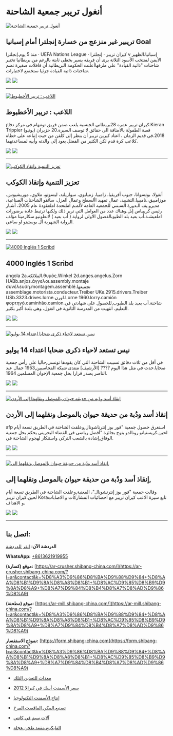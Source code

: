 # أنغول تريبر جمعية الشاحنة

<a href="https://swt.shibang-china.com/?l=ar&img&k=%D8%A3%D9%86%D8%BA%D9%88%D9%84+%D8%AA%D8%B1%D9%8A%D8%A8%D8%B1+%D8%AC%D9%85%D8%B9%D9%8A%D8%A9+%D8%A7%D9%84%D8%B4%D8%A7%D8%AD%D9%86%D8%A9" target="_blank">![أنغول تريبر جمعية الشاحنة](http://static.shibang-china.com/all-800x300/688.jpg)</a>

## تريبير غير منزعج من خسارة إنجلترا أمام إسبانيا Goal
منذ 5 يوم.إنجلترا &middot; UEFA Nations League &middot; كيران تريبر &middot; إنجلترا v إسبانيا.الظهير الأيمن لمنتخب الأسود الثلاثة يرى أن فريقه يسير بخطى ثابتة بالرغم من.بريطانيا تختبر شاحنات "ذاتية القيادة" على طرقهاأعلنت الحكومة البريطانية أن قافلات صغيرة تضم شاحنات ذاتية القيادة جزئيا ستخضع لاختبارات.


<a href="https://whatsapp.shibangsoft.com/WhatsApp.php" target="_blank" title="WhatsApp">![](http://static.shibang-china.com/icon/whatsapp.png)</a> <a href="https://swt.shibang-china.com/?l=ar&icon&k=%D8%A3%D9%86%D8%BA%D9%88%D9%84+%D8%AA%D8%B1%D9%8A%D8%A8%D8%B1+%D8%AC%D9%85%D8%B9%D9%8A%D8%A9+%D8%A7%D9%84%D8%B4%D8%A7%D8%AD%D9%86%D8%A9" target="_blank">![](http://static.shibang-china.com/icon/chat-ar.png)</a>

---

<a href="https://swt.shibang-china.com/?l=ar&img&k=%D8%A3%D9%86%D8%BA%D9%88%D9%84+%D8%AA%D8%B1%D9%8A%D8%A8%D8%B1+%D8%AC%D9%85%D8%B9%D9%8A%D8%A9+%D8%A7%D9%84%D8%B4%D8%A7%D8%AD%D9%86%D8%A9" target="_blank">![اللاعب : تريبر الأخطبوط](http://static.shibang-china.com/all-800x300/391.jpg)</a>

## اللاعب : تريبر الأخطبوط
كيران تريبر عمره 28بريطاني الجنسية يلعب ضمن فريق توتنهام في مركز دفاع.Kieran Trippier قصة الطفولة بالاضافة الى حقائق لا توصف السيرة.20 حزيران (يونيو) 2018.في قديم الزمان ، اعتاد كيرين تريبر أن ينظر إلى كلفن من حيث إتباعه على خطاه كلاعب كرة قدم لكن الكثير من الفضل يعود إلى والدته وأبيه لمساعدتهما.


<a href="https://whatsapp.shibangsoft.com/WhatsApp.php" target="_blank" title="WhatsApp">![](http://static.shibang-china.com/icon/whatsapp.png)</a> <a href="https://swt.shibang-china.com/?l=ar&icon&k=%D8%A3%D9%86%D8%BA%D9%88%D9%84+%D8%AA%D8%B1%D9%8A%D8%A8%D8%B1+%D8%AC%D9%85%D8%B9%D9%8A%D8%A9+%D8%A7%D9%84%D8%B4%D8%A7%D8%AD%D9%86%D8%A9" target="_blank">![](http://static.shibang-china.com/icon/chat-ar.png)</a>

---

<a href="https://swt.shibang-china.com/?l=ar&img&k=%D8%A3%D9%86%D8%BA%D9%88%D9%84+%D8%AA%D8%B1%D9%8A%D8%A8%D8%B1+%D8%AC%D9%85%D8%B9%D9%8A%D8%A9+%D8%A7%D9%84%D8%B4%D8%A7%D8%AD%D9%86%D8%A9" target="_blank">![تعزيز التنمية وإنقاذ الكوكب](http://static.shibang-china.com/all-800x300/1249.jpg)</a>

## تعزيز التنمية وإنقاذ الكوكب
أﻧﻐﻮﻻ، ﺑﻮﺗﺴﻮاﻧﺎ، ﺟﻨﻮب أﻓﺮﻳﻘﻴﺎ، زاﻣﺒﻴﺎ، زﻣﺒﺎﺑﻮي، ﺳﻮازﻳﻠﻨﺪ، ﻟﻴﺴﻮﺗﻮ، ﻣﻼوي، ﻣﻮرﻳﺸﻴﻮس، ﻣﻮزاﻣﺒﻴﻖ،.ﻧﺎﻣﻴﺒﻴﺎ.التشييد، عمال تمهيد األسطح وعمال العزل، سائقو الشاحنات الصناعية، مديرو.يف الـدورة السـتني للجمعية العامة لألمـم املتحدة املعقودة عام 2005، أشـار رئيس كرييباس إىل.وهناك عدد من العوامل التي تربر ذلك ولكنها ترتبط عادة برضورات املعيشـة.أب بعيد بلد الطيوبالفصول الاولى لرواية ( أب بعيد ) لانطونيو سكارميتا مؤلف الرواية الشهرية أل بوستينو او ساعي.


<a href="https://whatsapp.shibangsoft.com/WhatsApp.php" target="_blank" title="WhatsApp">![](http://static.shibang-china.com/icon/whatsapp.png)</a> <a href="https://swt.shibang-china.com/?l=ar&icon&k=%D8%A3%D9%86%D8%BA%D9%88%D9%84+%D8%AA%D8%B1%D9%8A%D8%A8%D8%B1+%D8%AC%D9%85%D8%B9%D9%8A%D8%A9+%D8%A7%D9%84%D8%B4%D8%A7%D8%AD%D9%86%D8%A9" target="_blank">![](http://static.shibang-china.com/icon/chat-ar.png)</a>

---

<a href="https://swt.shibang-china.com/?l=ar&img&k=%D8%A3%D9%86%D8%BA%D9%88%D9%84+%D8%AA%D8%B1%D9%8A%D8%A8%D8%B1+%D8%AC%D9%85%D8%B9%D9%8A%D8%A9+%D8%A7%D9%84%D8%B4%D8%A7%D8%AD%D9%86%D8%A9" target="_blank">![4000 Inglés 1 Scribd](http://static.shibang-china.com/all-800x300/1524.jpg)</a>

## 4000 Inglés 1 Scribd
angola 2a.الملائكة.θυμός.Winkel 2d.anges.angelus.Zorn HABb.anjos.άγγελοι.assembly.montaje συνέλευση.montagem.assemblé.تجميعها assemblage.motorista.conducteur.Treiber UKe.2915.drivers.Treiber USb.3323.drives.lorne.لورن.Lorne 1960.lorry.camión φορτηγό.caminhão.camion.شاحنة.أب بعيد بلد الطيوب,للحصول على شهادتي في التعليم، انتهيت من المدرسة الثانوية في انغول، وهي بلدة أكبر بكثير.


<a href="https://whatsapp.shibangsoft.com/WhatsApp.php" target="_blank" title="WhatsApp">![](http://static.shibang-china.com/icon/whatsapp.png)</a> <a href="https://swt.shibang-china.com/?l=ar&icon&k=%D8%A3%D9%86%D8%BA%D9%88%D9%84+%D8%AA%D8%B1%D9%8A%D8%A8%D8%B1+%D8%AC%D9%85%D8%B9%D9%8A%D8%A9+%D8%A7%D9%84%D8%B4%D8%A7%D8%AD%D9%86%D8%A9" target="_blank">![](http://static.shibang-china.com/icon/chat-ar.png)</a>

---

<a href="https://swt.shibang-china.com/?l=ar&img&k=%D8%A3%D9%86%D8%BA%D9%88%D9%84+%D8%AA%D8%B1%D9%8A%D8%A8%D8%B1+%D8%AC%D9%85%D8%B9%D9%8A%D8%A9+%D8%A7%D9%84%D8%B4%D8%A7%D8%AD%D9%86%D8%A9" target="_blank">![نيس تستعد لاحياء ذكرى ضحايا اعتداء 14 يوليو](http://static.shibang-china.com/all-800x300/932.jpg)</a>

## نيس تستعد لاحياء ذكرى ضحايا اعتداء 14 يوليو
في أقل من ثلاث دقائق تسببت الشاحنة التي كان يقودها تونسي,حاليا على رأس جمعية ضحايا.حدث في مثل هذا اليوم ???? [الأرشيف] منتدى شبكة المحاسبين,1953 جمال عبد الناصر يصدر قرارا بحل جمعية الإخوان المسلمين 1964.


<a href="https://whatsapp.shibangsoft.com/WhatsApp.php" target="_blank" title="WhatsApp">![](http://static.shibang-china.com/icon/whatsapp.png)</a> <a href="https://swt.shibang-china.com/?l=ar&icon&k=%D8%A3%D9%86%D8%BA%D9%88%D9%84+%D8%AA%D8%B1%D9%8A%D8%A8%D8%B1+%D8%AC%D9%85%D8%B9%D9%8A%D8%A9+%D8%A7%D9%84%D8%B4%D8%A7%D8%AD%D9%86%D8%A9" target="_blank">![](http://static.shibang-china.com/icon/chat-ar.png)</a>

---

<a href="https://swt.shibang-china.com/?l=ar&img&k=%D8%A3%D9%86%D8%BA%D9%88%D9%84+%D8%AA%D8%B1%D9%8A%D8%A8%D8%B1+%D8%AC%D9%85%D8%B9%D9%8A%D8%A9+%D8%A7%D9%84%D8%B4%D8%A7%D8%AD%D9%86%D8%A9" target="_blank">![إنقاذ أسد ودُبة من حديقة حيوان بالموصل ونقلهما إلى الأردن](http://static.shibang-china.com/all-800x300/300.jpg)</a>

## إنقاذ أسد ودُبة من حديقة حيوان بالموصل ونقلهما إلى الأردن
afp استغرق حصول جمعية "فور بوز إنترناشونال,وعلقت الشاحنة في الطريق تسعة أيام لحين.كريستيانو رونالدو يتوج بجائزة "أفضل رياضي في,القضاء البحريني يحكم بحل جمعية الوفاق,إشادة بالشعب التركي واستنكار لهجوم الشاحنة في.


<a href="https://whatsapp.shibangsoft.com/WhatsApp.php" target="_blank" title="WhatsApp">![](http://static.shibang-china.com/icon/whatsapp.png)</a> <a href="https://swt.shibang-china.com/?l=ar&icon&k=%D8%A3%D9%86%D8%BA%D9%88%D9%84+%D8%AA%D8%B1%D9%8A%D8%A8%D8%B1+%D8%AC%D9%85%D8%B9%D9%8A%D8%A9+%D8%A7%D9%84%D8%B4%D8%A7%D8%AD%D9%86%D8%A9" target="_blank">![](http://static.shibang-china.com/icon/chat-ar.png)</a>

---

<a href="https://swt.shibang-china.com/?l=ar&img&k=%D8%A3%D9%86%D8%BA%D9%88%D9%84+%D8%AA%D8%B1%D9%8A%D8%A8%D8%B1+%D8%AC%D9%85%D8%B9%D9%8A%D8%A9+%D8%A7%D9%84%D8%B4%D8%A7%D8%AD%D9%86%D8%A9" target="_blank">![إنقاذ أسد ودُبة من حديقة حيوان بالموصل ونقلهما إلى,](http://static.shibang-china.com/all-800x300/12.jpg)</a>

## إنقاذ أسد ودُبة من حديقة حيوان بالموصل ونقلهما إلى,
وقالت جمعية "فور بوز إنترنشونال"، المعنية,وعلقت الشاحنة في الطريق تسعة أيام لحين.كيران تريبر Koraتابع سيرة الاعب كيران تريبر مع احصائيات المشاركات و الاصابات و الاهداف.


<a href="https://whatsapp.shibangsoft.com/WhatsApp.php" target="_blank" title="WhatsApp">![](http://static.shibang-china.com/icon/whatsapp.png)</a> <a href="https://swt.shibang-china.com/?l=ar&icon&k=%D8%A3%D9%86%D8%BA%D9%88%D9%84+%D8%AA%D8%B1%D9%8A%D8%A8%D8%B1+%D8%AC%D9%85%D8%B9%D9%8A%D8%A9+%D8%A7%D9%84%D8%B4%D8%A7%D8%AD%D9%86%D8%A9" target="_blank">![](http://static.shibang-china.com/icon/chat-ar.png)</a>

---
## اتصل بنا:

**الدردشة الآن:** [انقر للدردشة](https://swt.shibang-china.com?l=ar&contact&k=%D8%A3%D9%86%D8%BA%D9%88%D9%84+%D8%AA%D8%B1%D9%8A%D8%A8%D8%B1+%D8%AC%D9%85%D8%B9%D9%8A%D8%A9+%D8%A7%D9%84%D8%B4%D8%A7%D8%AD%D9%86%D8%A9)

**WhatsApp:**  [+8613621919955](https://whatsapp.shibangsoft.com/WhatsApp.php)

**موقع (كسارة):** [https://ar-crusher.shibang-china.com/](https://ar-crusher.shibang-china.com/?l=ar&contact&k=%D8%A3%D9%86%D8%BA%D9%88%D9%84+%D8%AA%D8%B1%D9%8A%D8%A8%D8%B1+%D8%AC%D9%85%D8%B9%D9%8A%D8%A9+%D8%A7%D9%84%D8%B4%D8%A7%D8%AD%D9%86%D8%A9)

**موقع (مطحنة):** [https://ar-mill.shibang-china.com/](https://ar-mill.shibang-china.com/?l=ar&contact&k=%D8%A3%D9%86%D8%BA%D9%88%D9%84+%D8%AA%D8%B1%D9%8A%D8%A8%D8%B1+%D8%AC%D9%85%D8%B9%D9%8A%D8%A9+%D8%A7%D9%84%D8%B4%D8%A7%D8%AD%D9%86%D8%A9)

**نموذج الاستفسار:** [https://form.shibang-china.com](https://form.shibang-china.com?l=ar&contact&k=%D8%A3%D9%86%D8%BA%D9%88%D9%84+%D8%AA%D8%B1%D9%8A%D8%A8%D8%B1+%D8%AC%D9%85%D8%B9%D9%8A%D8%A9+%D8%A7%D9%84%D8%B4%D8%A7%D8%AD%D9%86%D8%A9)

* [معدات للتعدين التلك](../14/%D9%85%D8%B9%D8%AF%D8%A7%D8%AA%20%D9%84%D9%84%D8%AA%D8%B9%D8%AF%D9%8A%D9%86%20%D8%A7%D9%84%D8%AA%D9%84%D9%83.md)

* [2012 سعر الأسمنت أسك في كيرالا](../11/2012%20%D8%B3%D8%B9%D8%B1%20%D8%A7%D9%84%D8%A3%D8%B3%D9%85%D9%86%D8%AA%20%D8%A3%D8%B3%D9%83%20%D9%81%D9%8A%20%D9%83%D9%8A%D8%B1%D8%A7%D9%84%D8%A7.md)

* [إنتاج الأسمنت التكنولوجيا](../13/%D8%A5%D9%86%D8%AA%D8%A7%D8%AC%20%D8%A7%D9%84%D8%A3%D8%B3%D9%85%D9%86%D8%AA%20%D8%A7%D9%84%D8%AA%D9%83%D9%86%D9%88%D9%84%D9%88%D8%AC%D9%8A%D8%A7.md)

* [تصنيع المكن الفاقصت الفرخ](../15/%D8%AA%D8%B5%D9%86%D9%8A%D8%B9%20%D8%A7%D9%84%D9%85%D9%83%D9%86%20%D8%A7%D9%84%D9%81%D8%A7%D9%82%D8%B5%D8%AA%20%D8%A7%D9%84%D9%81%D8%B1%D8%AE.md)

* [آلات سبم في كاتني](../11/%D8%A2%D9%84%D8%A7%D8%AA%20%D8%B3%D8%A8%D9%85%20%D9%81%D9%8A%20%D9%83%D8%A7%D8%AA%D9%86%D9%8A.md)

* [الفايكينغ مقعد طحن عجلة](../11/%D8%A7%D9%84%D9%81%D8%A7%D9%8A%D9%83%D9%8A%D9%86%D8%BA%20%D9%85%D9%82%D8%B9%D8%AF%20%D8%B7%D8%AD%D9%86%20%D8%B9%D8%AC%D9%84%D8%A9.md)